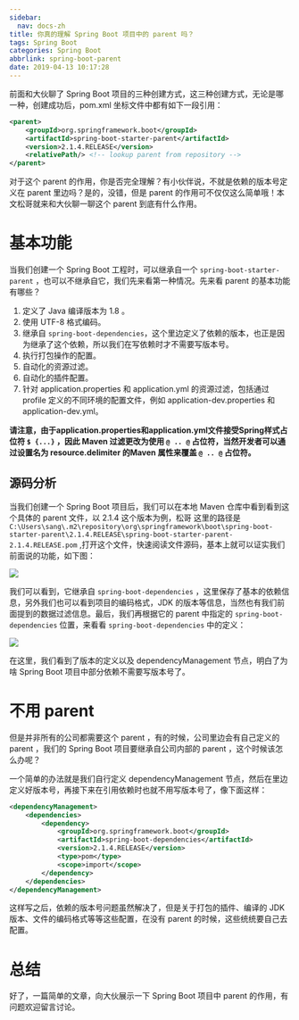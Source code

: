 ```yaml
---
sidebar:
  nav: docs-zh
title: 你真的理解 Spring Boot 项目中的 parent 吗？
tags: Spring Boot
categories: Spring Boot
abbrlink: spring-boot-parent
date: 2019-04-13 10:17:28
---
```


前面和大伙聊了 Spring Boot 项目的三种创建方式，这三种创建方式，无论是哪一种，创建成功后，pom.xml 坐标文件中都有如下一段引用：  

 <!-- more -->
 
```xml
<parent>
	<groupId>org.springframework.boot</groupId>
	<artifactId>spring-boot-starter-parent</artifactId>
	<version>2.1.4.RELEASE</version>
	<relativePath/> <!-- lookup parent from repository -->
</parent>
```

对于这个 parent 的作用，你是否完全理解？有小伙伴说，不就是依赖的版本号定义在 parent 里边吗？是的，没错，但是 parent 的作用可不仅仅这么简单哦！本文松哥就来和大伙聊一聊这个 parent 到底有什么作用。  

# 基本功能  

当我们创建一个 Spring Boot 工程时，可以继承自一个 `spring-boot-starter-parent` ，也可以不继承自它，我们先来看第一种情况。先来看 parent 的基本功能有哪些？  

1. 定义了 Java 编译版本为 1.8 。
2. 使用 UTF-8 格式编码。
3. 继承自 `spring-boot-dependencies`，这个里边定义了依赖的版本，也正是因为继承了这个依赖，所以我们在写依赖时才不需要写版本号。  
4. 执行打包操作的配置。
5. 自动化的资源过滤。
6. 自动化的插件配置。
7. 针对 application.properties 和 application.yml 的资源过滤，包括通过 profile 定义的不同环境的配置文件，例如 application-dev.properties 和 application-dev.yml。

**请注意，由于application.properties和application.yml文件接受Spring样式占位符 `$ {...}` ，因此 Maven 过滤更改为使用 `@ .. @` 占位符，当然开发者可以通过设置名为 resource.delimiter 的Maven 属性来覆盖 `@ .. @` 占位符。**  

## 源码分析  

当我们创建一个 Spring Boot 项目后，我们可以在本地 Maven 仓库中看到看到这个具体的 parent 文件，以 2.1.4 这个版本为例，松哥 这里的路径是 `C:\Users\sang\.m2\repository\org\springframework\boot\spring-boot-starter-parent\2.1.4.RELEASE\spring-boot-starter-parent-2.1.4.RELEASE.pom` ,打开这个文件，快速阅读文件源码，基本上就可以证实我们前面说的功能，如下图：  

![](http://www.javaboy.org/images/boot/2-1.png)  

我们可以看到，它继承自 `spring-boot-dependencies` ，这里保存了基本的依赖信息，另外我们也可以看到项目的编码格式，JDK 的版本等信息，当然也有我们前面提到的数据过滤信息。最后，我们再根据它的 parent 中指定的 `spring-boot-dependencies` 位置，来看看  `spring-boot-dependencies` 中的定义：  

![](http://www.javaboy.org/images/boot/2-2.png)  

在这里，我们看到了版本的定义以及 dependencyManagement 节点，明白了为啥 Spring Boot 项目中部分依赖不需要写版本号了。  

# 不用 parent  

但是并非所有的公司都需要这个 parent ，有的时候，公司里边会有自己定义的 parent ，我们的 Spring Boot 项目要继承自公司内部的 parent ，这个时候该怎么办呢？  

一个简单的办法就是我们自行定义 dependencyManagement 节点，然后在里边定义好版本号，再接下来在引用依赖时也就不用写版本号了，像下面这样：  

```xml
<dependencyManagement>
	<dependencies>
		<dependency>
			<groupId>org.springframework.boot</groupId>
			<artifactId>spring-boot-dependencies</artifactId>
			<version>2.1.4.RELEASE</version>
			<type>pom</type>
			<scope>import</scope>
		</dependency>
	</dependencies>
</dependencyManagement>
```

这样写之后，依赖的版本号问题虽然解决了，但是关于打包的插件、编译的 JDK 版本、文件的编码格式等等这些配置，在没有 parent 的时候，这些统统要自己去配置。  

# 总结  

好了，一篇简单的文章，向大伙展示一下 Spring Boot 项目中 parent 的作用，有问题欢迎留言讨论。  